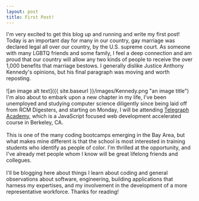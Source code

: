 ```yaml
---
layout: post
title: First Post!
---
```


I'm very excited to get this blog up and running and write my first post! Today is an important day for many in our country, gay marriage was declared legal all over our country, by the U.S. supreme court. As someone with many LGBTQ friends and some family, I feel a deep connection and am proud that our country will allow any two kinds of people to receive the over 1,000 benefits that marriage bestows. I generally dislike Justice Anthony Kennedy's opinions, but his final paragraph was moving and worth reposting. <br /> <br />
![an image alt text]({{ site.baseurl }}/images/Kennedy.png "an image title") <br /> I'm also about to embark upon a new chapter in my life, I've been unemployed and studying computer science diligently since being laid off from RCM Digesters, and starting on Monday, I will be attending <a href="http://www.telegraphacademy.com" target="_blank">Telegraph Academy</a>, which is a JavaScript focused web development accelerated course in Berkeley, CA. <br /> <br /> This is one of the many coding bootcamps emerging in the Bay Area, but what makes mine different is that the school is most interested in training students who identify as people of color. I'm thrilled at the opportunity, and I've already met people whom I know will be great lifelong friends and collegues. <br /> <br /> I'll be blogging here about things I learn about coding and general observations about software, engineering, building applications that harness my expertises, and my involvement in the development of a more representative workforce. Thanks for reading!